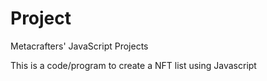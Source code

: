 # Project
Metacrafters' JavaScript Projects

This is a code/program to create a NFT list using Javascript 
